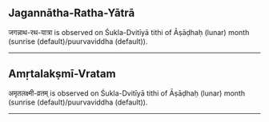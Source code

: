 ## Jagannātha-Ratha-Yātrā
जगन्नाथ-रथ-यात्रा is observed on Śukla-Dvitīyā tithi of Āṣāḍhaḥ (lunar) month (sunrise (default)/puurvaviddha (default)).



---
## Amṛtalakṣmī-Vratam
अमृतलक्ष्मी-व्रतम् is observed on Śukla-Dvitīyā tithi of Āṣāḍhaḥ (lunar) month (sunrise (default)/puurvaviddha (default)).



---

